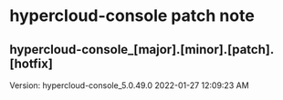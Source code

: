 # hypercloud-console patch note
## hypercloud-console_[major].[minor].[patch].[hotfix]
Version: hypercloud-console_5.0.49.0
2022-01-27  12:09:23 AM
